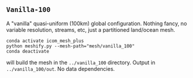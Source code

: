 ## `Vanilla-100`

A "vanilla" quasi-uniform (100km) global configuration. Nothing fancy, no variable resolution, streams, etc, just a partitioned land/ocean mesh.

    conda activate icom_mesh_plus
    python meshify.py --mesh-path="mesh/vanilla_100"
    conda deactivate

will build the mesh in the `../vanilla_100` directory. Output in `../vanilla_100/out`. No data dependencies.
